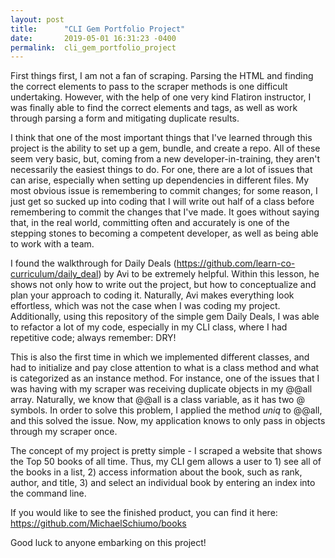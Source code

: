 ```yaml
---
layout: post
title:      "CLI Gem Portfolio Project"
date:       2019-05-01 16:31:23 -0400
permalink:  cli_gem_portfolio_project
---
```



First things first, I am not a fan of scraping. Parsing the HTML and finding the correct elements to pass to the scraper methods is one difficult undertaking. However, with the help of one very kind Flatiron instructor, I was finally able to find the correct elements and tags, as well as work through parsing a form and mitigating duplicate results. 

I think that one of the most important things that I've learned through this project is the ability to set up a gem, bundle, and create a repo. All of these seem very basic, but, coming from a new developer-in-training, they aren't necessarily the easiest things to do. For one, there are a lot of issues that can arise, especially when setting up dependencies in different files. My most obvious issue is remembering to commit changes; for some reason, I just get so sucked up into coding that I will write out half of a class before remembering to commit the changes that I've made. It goes without saying that, in the real world, committing often and accurately is one of the stepping stones to becoming a competent developer, as well as being able to work with a team. 

I found the walkthrough for Daily Deals (https://github.com/learn-co-curriculum/daily_deal) by Avi to be extremely helpful. Within this lesson, he shows not only how to write out the project, but how to conceptualize and plan your approach to coding it. Naturally, Avi makes everything look effortless, which was not the case when I was coding my project. Additionally, using this repository of the simple gem Daily Deals, I was able to refactor a lot of my code, especially in my CLI class, where I had repetitive code; always remember: DRY! 

This is also the first time in which we implemented different classes, and had to initialize and pay close attention to what is a class method and what is categorized as an instance method. For instance, one of the issues that I was having with my scraper was receiving duplicate objects in my @@all array. Naturally, we know that @@all is a class variable, as it has two @ symbols. In order to solve this problem, I applied the method *uniq* to @@all, and this solved the issue. Now, my application knows to only pass in objects through my scraper once. 

The concept of my project is pretty simple - I scraped a website that shows the Top 50 books of all time. Thus, my CLI gem allows a user to 1) see all of the books in a list, 2) access information about the book, such as rank, author, and title, 3) and select an individual book by entering an index into the command line. 

If you would like to see the finished product, you can find it here: https://github.com/MichaelSchiumo/books

Good luck to anyone embarking on this project!
